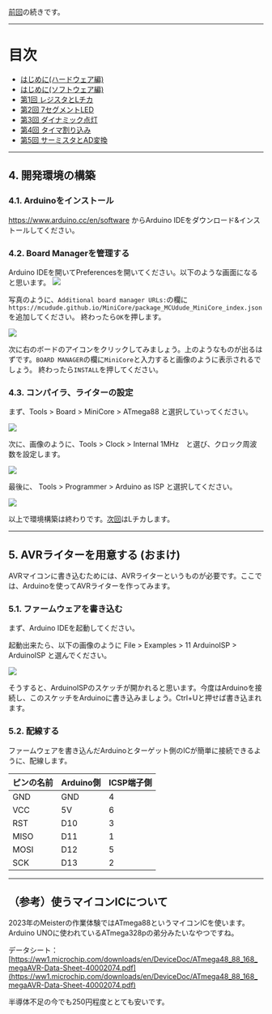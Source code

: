 [前回](https://github.com/TitechMeister/Device-ATmega88_Board/tree/main/docs/day0)の続きです。

---

# 目次


* [はじめに(ハードウェア編)](https://github.com/TitechMeister/Device-ATmega88_Board/tree/main/docs/day0/)
* [はじめに(ソフトウェア編)](https://github.com/TitechMeister/Device-ATmega88_Board/tree/main/docs/day0.5/)
* [第1回 レジスタとLチカ](https://github.com/TitechMeister/Device-ATmega88_Board/tree/main/docs/day0/)
* [第2回 7セグメントLED](https://github.com/TitechMeister/Device-ATmega88_Board/tree/main/docs/day2/)
* [第3回 ダイナミック点灯](https://github.com/TitechMeister/Device-ATmega88_Board/tree/main/docs/day3/)
* [第4回 タイマ割り込み](https://github.com/TitechMeister/Device-ATmega88_Board/tree/main/docs/day4/)
* [第5回 サーミスタとAD変換](https://github.com/TitechMeister/Device-ATmega88_Board/tree/main/docs/day5/)
---
## 4. 開発環境の構築

### 4.1. Arduinoをインストール

https://www.arduino.cc/en/software からArduino IDEをダウンロード&インストールしてください。


### 4.2. Board Managerを管理する

Arduino IDEを開いてPreferencesを開いてください。以下のような画面になると思います。
![](img/fig2.png)

写真のように、`Additional board manager URLs:`の欄に```https://mcudude.github.io/MiniCore/package_MCUdude_MiniCore_index.json```を追加してください。
終わったら`OK`を押します。

![](img/fig3.png)

次に右のボードのアイコンをクリックしてみましょう。上のようなものが出るはずです。`BOARD MANAGER`の欄に`MiniCore`と入力すると画像のように表示されるでしょう。
終わったら`INSTALL`を押してください。

### 4.3. コンパイラ、ライターの設定


まず、Tools > Board > MiniCore > ATmega88 と選択していってください。

![](img/fig4.png)

次に、画像のように、Tools > Clock > Internal 1MHz　と選び、クロック周波数を設定します。

![](img/fig5.png)

最後に、 Tools > Programmer > Arduino as ISP と選択してください。

![](img/fig6.png)



以上で環境構築は終わりです。[次回](https://github.com/TitechMeister/Device-ATmega88_Board/tree/main/docs/day1/)はLチカします。

---

## 5. AVRライターを用意する (おまけ)

AVRマイコンに書き込むためには、AVRライターというものが必要です。ここでは、Arduinoを使ってAVRライターを作ってみます。

### 5.1. ファームウェアを書き込む

まず、Arduino IDEを起動してください。

起動出来たら、以下の画像のように File > Examples > 11 ArduinoISP > ArduinoISP と選んでください。

![](img/fig7.png)

そうすると、ArduinoISPのスケッチが開かれると思います。今度はArduinoを接続し、このスケッチをArduinoに書き込みましょう。Ctrl+Uと押せば書き込まれます。

### 5.2. 配線する

ファームウェアを書き込んだArduinoとターゲット側のICが簡単に接続できるように、配線します。

|ピンの名前|Arduino側|ICSP端子側|
|-|-|-|
|GND|GND|4|
|VCC|5V|6|
|RST|D10|3|
|MISO|D11|1|
|MOSI|D12|5|
|SCK|D13|2|
---

## （参考）使うマイコンICについて

2023年のMeisterの作業体験ではATmega88というマイコンICを使います。Arduino UNOに使われているATmega328pの弟分みたいなやつですね。

データシート：[https://ww1.microchip.com/downloads/en/DeviceDoc/ATmega48_88_168_megaAVR-Data-Sheet-40002074.pdf](https://ww1.microchip.com/downloads/en/DeviceDoc/ATmega48_88_168_megaAVR-Data-Sheet-40002074.pdf)

半導体不足の今でも250円程度ととても安いです。
